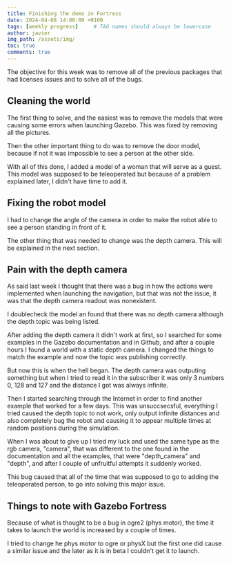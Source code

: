 ```yaml
---
title: Finishing the demo in Fortress
date: 2024-04-08 14:00:00 +0100
tags: [weekly progress]     # TAG names should always be lowercase
author: javier
img_path: /assets/img/
toc: true
comments: true
---
```


The objective for this week was to remove all of the previous packages that had licenses issues and to solve all of the bugs.

## Cleaning the world

The first thing to solve, and the easiest was to remove the models that were causing some errors when launching Gazebo.
This was fixed by removing all the pictures.

Then the other important thing to do was to remove the door model, because if not it was impossible to see a person at the other side.

With all of this done, I added a model of a woman that will serve as a guest. This model was supposed to be teleoperated but because of a problem explained later, I didn't have time to add it.

## Fixing the robot model

I had to change the angle of the camera in order to make the robot able to see a person standing in front of it.

The other thing that was needed to change was the depth camera. This will be explained in the next section.

## Pain with the depth camera

As said last week I thought that there was a bug in how the actions were implemented when launching the navigation, but that was not the issue, it was that the depth camera readout was nonexistent.

I doublecheck the model an found that there was no depth camera although the depth topic was being listed.

After adding the depth camera it didn't work at first, so I searched for some examples in the Gazebo documentation and in Github, and after a couple hours I found a world with a static depth camera. I changed the things to match the example and now the topic was publishing correctly.

But now this is when the hell began. The depth camera was outputing something but when I tried to read it in the subscriber it was only 3 numbers 0, 128 and 127 and the distance I got was always infinite.

Then I started searching through the Internet in order to find another example that worked for a few days. This was unsuccsecsful, everything I tried caused the depth topic to not work, only output infinite distances and also completely bug the robot and causing it to appear multiple times at random positions during the simulation.

When I was about to give up I tried my luck and used the same type as the rgb camera, "camera", that was different to the one found in the documentation and all the examples, that were "depth_camera" and "depth", and after I couple of unfruitful attempts it suddenly worked.

This bug caused that all of the time that was supposed to go to adding the teleoperated person, to go into solving this major issue.  

## Things to note with Gazebo Fortress

Because of what is thought to be a bug in ogre2 (phys motor), the time it takes to launch the world is increased by a couple of times.

I tried to change he phys motor to ogre or physX but the first one did cause a similar issue and the later as it is in beta I couldn't get it to launch.
